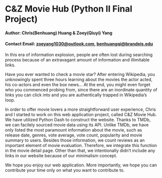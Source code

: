 # C&Z Movie Hub (Python II Final Project)
#### Author: Chris(Benhuang) Huang & Zoey(Qiuyi) Yang
#### Contact Email: zoeyang1030@outlook.com, benhuangqi@brandeis.edu

In this era of information explosion, people are often lost during searching process because of an extravagant amount of information and illimitable links. 

Have you ever wanted to check a movie star? After entering Wikipedia, you unknowingly spent three hours learning about the movies the actor acted, his co-actors and even the box news… At the end, you might even forget who you commenced probing from, since there are an inordinate quantity of links you can click into and you are authentically trapped in Wikipedia’s loop.

In order to offer movie lovers a more straightforward user experience, Chris and I started to work on this web application project, called C&Z Movie Hub. We have utilized Python Dash to construct the website. Thanks to TMDb, we can facilely sourced movie data using its API. Unlike TMDb, we have only listed the most paramount information about the movie, such as release date, genres, vote average, vote count, popularity and movie summary to users. Besides those information, we count reviews as an important element of movie evaluation. Therefore, we integrate this function in the movie detail page. Other than that, we intentionally didn’t include any links in our website because of our minimalism concept. 

We hope you enjoy our web application. More importantly, we hope you can contribute your time only on what you want to contribute to.



